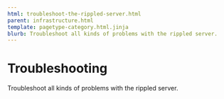```yaml
---
html: troubleshoot-the-rippled-server.html
parent: infrastructure.html
template: pagetype-category.html.jinja
blurb: Troubleshoot all kinds of problems with the rippled server.
---
```

# Troubleshooting
Troubleshoot all kinds of problems with the rippled server.